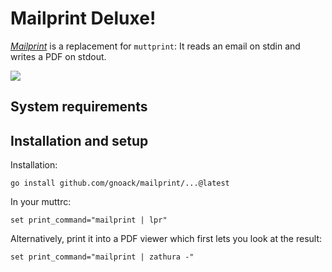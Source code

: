 # Mailprint Deluxe!

[*Mailprint*](https://gnoack.github.io/mailprint) is a replacement for
`muttprint`: It reads an email on stdin and writes a PDF on stdout.

![](https://gnoack.github.io/mailprint/mailprint.png)

## System requirements

## Installation and setup

Installation:

```
go install github.com/gnoack/mailprint/...@latest
```

In your muttrc:

```
set print_command="mailprint | lpr"
```

Alternatively, print it into a PDF viewer which first lets you look at
the result:

```
set print_command="mailprint | zathura -"
```

